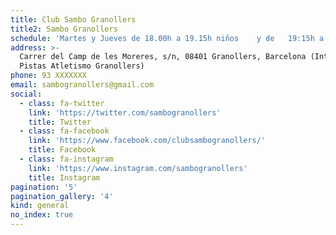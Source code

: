 ```yaml
---
title: Club Sambo Granollers
title2: Sambo Granollers
schedule: 'Martes y Jueves de 18.00h a 19.15h niños    y de   19:15h a 21.00h Adultos '
address: >-
  Carrer del Camp de les Moreres, s/n, 08401 Granollers, Barcelona (Interior
  Pistas Atletismo Granollers)
phone: 93 XXXXXXX
email: sambogranollers@gmail.com
social:
  - class: fa-twitter
    link: 'https://twitter.com/sambogranollers'
    title: Twitter
  - class: fa-facebook
    link: 'https://www.facebook.com/clubsambogranollers/'
    title: Facebook
  - class: fa-instagram
    link: 'https://www.instagram.com/sambogranollers'
    title: Instagram
pagination: '5'
pagination_gallery: '4'
kind: general
no_index: true
---
```


